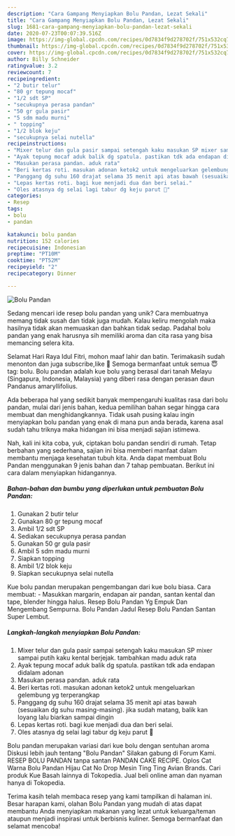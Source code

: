 ```yaml
---
description: "Cara Gampang Menyiapkan Bolu Pandan, Lezat Sekali"
title: "Cara Gampang Menyiapkan Bolu Pandan, Lezat Sekali"
slug: 1681-cara-gampang-menyiapkan-bolu-pandan-lezat-sekali
date: 2020-07-23T00:07:39.516Z
image: https://img-global.cpcdn.com/recipes/0d7834f9d278702f/751x532cq70/bolu-pandan-foto-resep-utama.jpg
thumbnail: https://img-global.cpcdn.com/recipes/0d7834f9d278702f/751x532cq70/bolu-pandan-foto-resep-utama.jpg
cover: https://img-global.cpcdn.com/recipes/0d7834f9d278702f/751x532cq70/bolu-pandan-foto-resep-utama.jpg
author: Billy Schneider
ratingvalue: 3.2
reviewcount: 7
recipeingredient:
- "2 butir telur"
- "80 gr tepung mocaf"
- "1/2 sdt SP"
- "secukupnya perasa pandan"
- "50 gr gula pasir"
- "5 sdm madu murni"
- " topping"
- "1/2 blok keju"
- "secukupnya selai nutella"
recipeinstructions:
- "Mixer telur dan gula pasir sampai setengah kaku masukan SP mixer sampai putih kaku kental berjejak. tambahkan madu aduk rata"
- "Ayak tepung mocaf aduk balik dg spatula. pastikan tdk ada endapan didalam adonan"
- "Masukan perasa pandan. aduk rata"
- "Beri kertas roti. masukan adonan ketok2 untuk mengeluarkan gelembung yg terperangkap"
- "Panggang dg suhu 160 drajat selama 35 menit api atas bawah (sesuaikan dg suhu masing-masing). jika sudah matang, balik kan loyang lalu biarkan sampai dingin"
- "Lepas kertas roti. bagi kue menjadi dua dan beri selai."
- "Oles atasnya dg selai lagi tabur dg keju parut 🤤"
categories:
- Resep
tags:
- bolu
- pandan

katakunci: bolu pandan 
nutrition: 152 calories
recipecuisine: Indonesian
preptime: "PT10M"
cooktime: "PT52M"
recipeyield: "2"
recipecategory: Dinner

---
```



![Bolu Pandan](https://img-global.cpcdn.com/recipes/0d7834f9d278702f/751x532cq70/bolu-pandan-foto-resep-utama.jpg)

Sedang mencari ide resep bolu pandan yang unik? Cara membuatnya memang tidak susah dan tidak juga mudah. Kalau keliru mengolah maka hasilnya tidak akan memuaskan dan bahkan tidak sedap. Padahal bolu pandan yang enak harusnya sih memiliki aroma dan cita rasa yang bisa memancing selera kita.

Selamat Hari Raya Idul Fitri, mohon maaf lahir dan batin. Terimakasih sudah menonton dan juga subscribe,like 🙏 Semoga bermanfaat untuk semua 😇 tag: bolu. Bolu pandan adalah kue bolu yang berasal dari tanah Melayu (Singapura, Indonesia, Malaysia) yang diberi rasa dengan perasan daun Pandanus amaryllifolius.

Ada beberapa hal yang sedikit banyak mempengaruhi kualitas rasa dari bolu pandan, mulai dari jenis bahan, kedua pemilihan bahan segar hingga cara membuat dan menghidangkannya. Tidak usah pusing kalau ingin menyiapkan bolu pandan yang enak di mana pun anda berada, karena asal sudah tahu triknya maka hidangan ini bisa menjadi sajian istimewa.


Nah, kali ini kita coba, yuk, ciptakan bolu pandan sendiri di rumah. Tetap berbahan yang sederhana, sajian ini bisa memberi manfaat dalam membantu menjaga kesehatan tubuh kita. Anda dapat membuat Bolu Pandan menggunakan 9 jenis bahan dan 7 tahap pembuatan. Berikut ini cara dalam menyiapkan hidangannya.

<!--inarticleads1-->

##### Bahan-bahan dan bumbu yang diperlukan untuk pembuatan Bolu Pandan:

1. Gunakan 2 butir telur
1. Gunakan 80 gr tepung mocaf
1. Ambil 1/2 sdt SP
1. Sediakan secukupnya perasa pandan
1. Gunakan 50 gr gula pasir
1. Ambil 5 sdm madu murni
1. Siapkan  topping
1. Ambil 1/2 blok keju
1. Siapkan secukupnya selai nutella


Kue bolu pandan merupakan pengembangan dari kue bolu biasa. Cara membuat: - Masukkan margarin, endapan air pandan, santan kental dan tape, blender hingga halus. Resep Bolu Pandan Yg Empuk Dan Mengembang Sempurna. Bolu Pandan Jadul Resep Bolu Pandan Santan Super Lembut. 

<!--inarticleads2-->

##### Langkah-langkah menyiapkan Bolu Pandan:

1. Mixer telur dan gula pasir sampai setengah kaku masukan SP mixer sampai putih kaku kental berjejak. tambahkan madu aduk rata
1. Ayak tepung mocaf aduk balik dg spatula. pastikan tdk ada endapan didalam adonan
1. Masukan perasa pandan. aduk rata
1. Beri kertas roti. masukan adonan ketok2 untuk mengeluarkan gelembung yg terperangkap
1. Panggang dg suhu 160 drajat selama 35 menit api atas bawah (sesuaikan dg suhu masing-masing). jika sudah matang, balik kan loyang lalu biarkan sampai dingin
1. Lepas kertas roti. bagi kue menjadi dua dan beri selai.
1. Oles atasnya dg selai lagi tabur dg keju parut 🤤


Bolu pandan merupakan variasi dari kue bolu dengan sentuhan aroma Diskusi lebih jauh tentang &#34;Bolu Pandan&#34; Silakan gabung di Forum Kami. RESEP BOLU PANDAN tanpa santan PANDAN CAKE RECIPE. Oplos Cat Warna Bolu Pandan Hijau Cat No Drop Mesin Ting Ting Avian Brands. Cari produk Kue Basah lainnya di Tokopedia. Jual beli online aman dan nyaman hanya di Tokopedia. 

Terima kasih telah membaca resep yang kami tampilkan di halaman ini. Besar harapan kami, olahan Bolu Pandan yang mudah di atas dapat membantu Anda menyiapkan makanan yang lezat untuk keluarga/teman ataupun menjadi inspirasi untuk berbisnis kuliner. Semoga bermanfaat dan selamat mencoba!
